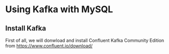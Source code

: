 # Using Kafka with MySQL
## Install Kafka
First of all, we will donwload and install Confluent Kafka Community Edition from https://www.confluent.io/download/

